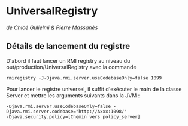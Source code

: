 # UniversalRegistry

_de Chloé Gulielmi & Pierre Massanès_

## Détails de lancement du registre

D'abord il faut lancer un RMI registry au niveau du out/production/UniversalRegistry avec la commande 
    
    rmiregistry -J-Djava.rmi.server.useCodebaseOnly=false 1099

Pour lancer le registre universel, il suffit d'exécuter le main de la classe Server 
et mettre les arguments suivants dans la JVM :

    -Djava.rmi.server.useCodebaseOnly=false -Djava.rmi.server.codebase="http://Axxx:1098/" 
    -Djava.security.policy=[Chemin vers policy_server]

